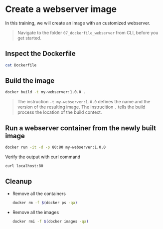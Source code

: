 # Create a webserver image

In this training, we will create an image with an customized webserver.

>Navigate to the folder `07_dockerfile_webserver` from CLI, before you get started.

## Inspect the Dockerfile

```bash
cat Dockerfile
```

## Build the image

```bash
docker build -t my-webserver:1.0.0 .
```

>The instruction `-t my-webserver:1.0.0` defines the name and the version of the resulting image.
>The instrucition `.` tells the build process the location of the build context.

## Run a webserver container from the newly built image

```bash
docker run -it -d -p 80:80 my-webserver:1.0.0
```

Verify the output with curl command

```bash
curl localhost:80
```

## Cleanup

* Remove all the containers

  ```bash
  docker rm -f $(docker ps -qa)
  ```

* Remove all the images

  ```bash
  docker rmi -f $(docker images -qa)
  ```
